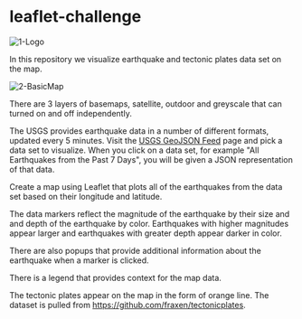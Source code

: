 # leaflet-challenge

![1-Logo](Images/1-Logo.png)

In this repository we visualize earthquake and tectonic plates data set on the map. 

![2-BasicMap](Images/2-BasicMap.png)

There are 3 layers of basemaps, satellite, outdoor and greyscale that can turned on and off independently. 

The USGS provides earthquake data in a number of different formats, updated every 5 minutes. Visit the [USGS GeoJSON Feed](http://earthquake.usgs.gov/earthquakes/feed/v1.0/geojson.php) page and pick a data set to visualize. When you click on a data set, for example "All Earthquakes from the Past 7 Days", you will be given a JSON representation of that data. 

Create a map using Leaflet that plots all of the earthquakes from the data set based on their longitude and latitude.

The data markers reflect the magnitude of the earthquake by their size and and depth of the earthquake by color. Earthquakes with higher magnitudes appear larger and earthquakes with greater depth appear darker in color.

There are also popups that provide additional information about the earthquake when a marker is clicked.

There is a legend that provides context for the map data.

The tectonic plates appear on the map in the form of orange line. The dataset is pulled from <https://github.com/fraxen/tectonicplates>.


